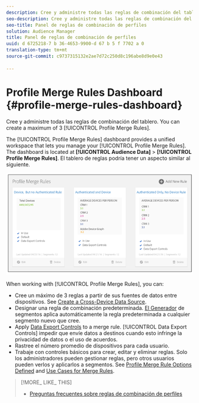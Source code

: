 ```yaml
---
description: Cree y administre todas las reglas de combinación del tablero. Puede crear un máximo de 3 reglas de combinación de perfiles.
seo-description: Cree y administre todas las reglas de combinación del tablero. Puede crear un máximo de 3 reglas de combinación de perfiles.
seo-title: Panel de reglas de combinación de perfiles
solution: Audience Manager
title: Panel de reglas de combinación de perfiles
uuid: d 6725218-7 b 36-4653-9900-d 67 b 5 f 7702 a 0
translation-type: tm+mt
source-git-commit: c9737315132e2ae7d72c250d8c196abe8d9e0e43

---
```



# Profile Merge Rules Dashboard {#profile-merge-rules-dashboard}

Cree y administre todas las reglas de combinación del tablero. You can create a maximum of 3 [!UICONTROL Profile Merge Rules].

The [!UICONTROL Profile Merge Rules] dashboard provides a unified workspace that lets you manage your [!UICONTROL Profile Merge Rules]. The dashboard is located at **[!UICONTROL Audience Data]** &gt; **[!UICONTROL Profile Merge Rules]**. El tablero de reglas podría tener un aspecto similar al siguiente.

![](assets/profile-dashboard.png)

When working with [!UICONTROL Profile Merge Rules], you can:

* Cree un máximo de 3 reglas a partir de sus fuentes de datos entre dispositivos. See [Create a Cross-Device Data Source](../../features/profile-merge-rules/merge-rules-start.md#create-data-source).
* Designar una regla de combinación predeterminada. [El Generador](../../features/segments/segment-builder.md) de segmentos aplica automáticamente la regla predeterminada a cualquier segmento nuevo que cree.
* Apply [Data Export Controls](../../features/data-export-controls.md#) to a merge rule. [!UICONTROL Data Export Controls] impedir que envíe datos a destinos cuando esto infringe la privacidad de datos o el uso de acuerdos.
* Rastree el número promedio de dispositivos para cada usuario.
* Trabaje con controles básicos para crear, editar y eliminar reglas. Solo los administradores pueden gestionar reglas, pero otros usuarios pueden verlos y aplicarlos a segmentos. See [Profile Merge Rule Options Defined](../../features/profile-merge-rules/merge-rule-definitions.md) and [Use Cases for Merge Rules](../../features/profile-merge-rules/merge-rule-targeting-options.md).

>[!MORE_ LIKE_ THIS]
>
>* [Preguntas frecuentes sobre reglas de combinación de perfiles](../../faq/faq-profile-merge.md)

